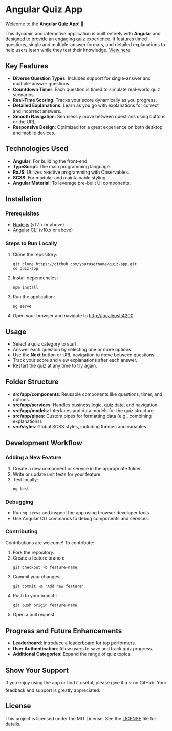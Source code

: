 <h1>Angular Quiz App</h1>

<p>Welcome to the <strong>Angular Quiz App</strong>! 🚀</p>

<p>This dynamic and interactive application is built entirely with <strong>Angular</strong> and designed to provide an engaging quiz experience. It features timed questions, single and multiple-answer formats, and detailed explanations to help users learn while they test their knowledge. <a href="https://angular-10-quiz-app.stackblitz.io/">View here</a>.</p>

<h2>Key Features</h2>
<ul>
  <li><strong>Diverse Question Types</strong>: Includes support for single-answer and multiple-answer questions.</li>
  <li><strong>Countdown Timer</strong>: Each question is timed to simulate real-world quiz scenarios.</li>
  <li><strong>Real-Time Scoring</strong>: Tracks your score dynamically as you progress.</li>
  <li><strong>Detailed Explanations</strong>: Learn as you go with explanations for correct and incorrect answers.</li>
  <li><strong>Smooth Navigation</strong>: Seamlessly move between questions using buttons or the URL.</li>
  <li><strong>Responsive Design</strong>: Optimized for a great experience on both desktop and mobile devices.</li>
</ul>

<h2>Technologies Used</h2>
<ul>
  <li><strong>Angular</strong>: For building the front-end.</li>
  <li><strong>TypeScript</strong>: The main programming language.</li>
  <li><strong>RxJS</strong>: Utilizes reactive programming with Observables.</li>
  <li><strong>SCSS</strong>: For modular and maintainable styling.</li>
  <li><strong>Angular Material</strong>: To leverage pre-built UI components.</li>
</ul>

<h2>Installation</h2>

<h3>Prerequisites</h3>
<ul>
  <li><a href="https://nodejs.org/">Node.js</a> (v12.x or above)</li>
  <li><a href="https://angular.io/cli">Angular CLI</a> (v10.x or above)</li>
</ul>

<h3>Steps to Run Locally</h3>
<ol>
  <li>Clone the repository:
    <pre><code>git clone https://github.com/yourusername/quiz-app.git
cd quiz-app
</code></pre>
  </li>
  <li>Install dependencies:
    <pre><code>npm install</code></pre>
  </li>
  <li>Run the application:
    <pre><code>ng serve</code></pre>
  </li>
  <li>Open your browser and navigate to <a href="http://localhost:4200">http://localhost:4200</a>.</li>
</ol>

<h2>Usage</h2>
<ul>
  <li>Select a quiz category to start.</li>
  <li>Answer each question by selecting one or more options.</li>
  <li>Use the <strong>Next</strong> button or URL navigation to move between questions.</li>
  <li>Track your score and view explanations after each answer.</li>
  <li>Restart the quiz at any time to try again.</li>
</ul>

<h2>Folder Structure</h2>
<ul>
  <li><strong>src/app/components</strong>: Reusable components like questions, timer, and options.</li>
  <li><strong>src/app/services</strong>: Handles business logic, quiz data, and navigation.</li>
  <li><strong>src/app/models</strong>: Interfaces and data models for the quiz structure.</li>
  <li><strong>src/app/pipes</strong>: Custom pipes for formatting data (e.g., combining explanations).</li>
  <li><strong>src/styles</strong>: Global SCSS styles, including themes and variables.</li>
</ul>

<h2>Development Workflow</h2>

<h3>Adding a New Feature</h3>
<ol>
  <li>Create a new component or service in the appropriate folder.</li>
  <li>Write or update unit tests for your feature.</li>
  <li>Test locally:
    <pre><code>ng test</code></pre>
  </li>
</ol>

<h3>Debugging</h3>
<ul>
  <li>Run <code>ng serve</code> and inspect the app using browser developer tools.</li>
  <li>Use Angular CLI commands to debug components and services.</li>
</ul>

<h3>Contributing</h3>
<p>Contributions are welcome! To contribute:</p>
<ol>
  <li>Fork the repository.</li>
  <li>Create a feature branch:
    <pre><code>git checkout -b feature-name</code></pre>
  </li>
  <li>Commit your changes:
    <pre><code>git commit -m "Add new feature"</code></pre>
  </li>
  <li>Push to your branch:
    <pre><code>git push origin feature-name</code></pre>
  </li>
  <li>Open a pull request.</li>
</ol>

<h2>Progress and Future Enhancements</h2>
<ul>
  <li><strong>Leaderboard</strong>: Introduce a leaderboard for top performers.</li>
  <li><strong>User Authentication</strong>: Allow users to save and track quiz progress.</li>
  <li><strong>Additional Categories</strong>: Expand the range of quiz topics.</li>
</ul>

<h2>Show Your Support</h2>
<p>If you enjoy using the app or find it useful, please give it a ⭐ on GitHub! Your feedback and support is greatly appreciated.</p>

<h2>License</h2>
<p>This project is licensed under the MIT License. See the <a href="./LICENSE">LICENSE</a> file for details.</p>
